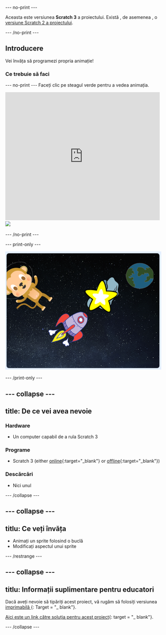 \--- no-print \---

Aceasta este versiunea **Scratch 3** a proiectului. Există , de asemenea , o [versiune Scratch 2 a proiectului](https://projects.raspberrypi.org/en/projects/lost-in-space-scratch2).

\--- /no-print \---

## Introducere

Vei învăța să programezi propria animație!

### Ce trebuie să faci

\--- no-print \--- Faceți clic pe steagul verde pentru a vedea animația.

<div class="scratch-preview">
  <iframe allowtransparency="true" width="485" height="402" src="https://scratch.mit.edu/projects/embed/276873231/?autostart=false" frameborder="0" scrolling="no"></iframe>
  <img src="images/space-final.png">
</div>

\--- /no-print \---

\--- print-only \---

![Proiect complet](images/showcase_static.png)

\--- /print-only \---

## \--- collapse \---

## title: De ce vei avea nevoie

### Hardware

+ Un computer capabil de a rula Scratch 3

### Programe

+ Scratch 3 (either [online](http://rpf.io/scratchon){:target="_blank"} or [offline](http://rpf.io/scratchoff){:target="_blank"})

### Descărcări

+ Nici unul

\--- /collapse \---

## \--- collapse \---

## titlu: Ce veți învăța

+ Animați un sprite folosind o buclă
+ Modificați aspectul unui sprite

\--- /restrange \---

## \--- collapse \---

## titlu: Informații suplimentare pentru educatori

Dacă aveți nevoie să tipăriți acest proiect, vă rugăm să folosiți versiunea [ imprimabilă ](https://projects.raspberrypi.org/en/projects/lost-in-space/print) {: Target = "_ blank"}.

[Aici este un link către soluția pentru acest proiect](http://rpf.io/p/en/lost-in-space-get){: target = "_ blank"}.

\--- /collapse \---